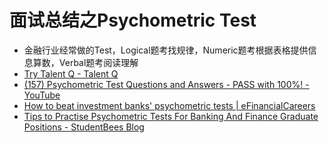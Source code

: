 # 面试总结之Psychometric Test

* 金融行业经常做的Test，Logical题考找规律，Numeric题考根据表格提供信息算数，Verbal题考阅读理解
* [Try Talent Q - Talent Q](https://www.trytalentq.com/)
* [(157) Psychometric Test Questions and Answers - PASS with 100%! - YouTube](https://www.youtube.com/watch?v=dHvN09pxRqc)
* [How to beat investment banks' psychometric tests | eFinancialCareers](https://www.efinancialcareers.com.au/news/graduate-guide/how-to-beat-investment-banks-psychometric-tests)
* [Tips to Practise Psychometric Tests For Banking And Finance Graduate Positions - StudentBees Blog](https://www.studentbees.com.au/blog/tips-to-practise-psychometric-tests-for-banking-and-finance-graduate-positions)
